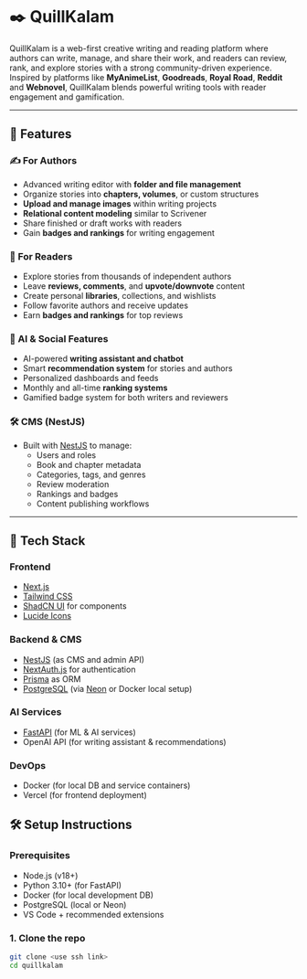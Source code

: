 # ✒️ QuillKalam

QuillKalam is a web-first creative writing and reading platform where authors can write, manage, and share their work, and readers can review, rank, and explore stories with a strong community-driven experience. Inspired by platforms like **MyAnimeList**, **Goodreads**, **Royal Road**, **Reddit** and **Webnovel**, QuillKalam blends powerful writing tools with reader engagement and gamification.

---

## 🚀 Features

### ✍️ For Authors
- Advanced writing editor with **folder and file management**
- Organize stories into **chapters, volumes**, or custom structures
- **Upload and manage images** within writing projects
- **Relational content modeling** similar to Scrivener
- Share finished or draft works with readers
- Gain **badges and rankings** for writing engagement

### 📖 For Readers
- Explore stories from thousands of independent authors
- Leave **reviews, comments**, and **upvote/downvote** content
- Create personal **libraries**, collections, and wishlists
- Follow favorite authors and receive updates
- Earn **badges and rankings** for top reviews

### 🧠 AI & Social Features
- AI-powered **writing assistant and chatbot**
- Smart **recommendation system** for stories and authors
- Personalized dashboards and feeds
- Monthly and all-time **ranking systems**
- Gamified badge system for both writers and reviewers

### 🛠️ CMS (NestJS)
- Built with [NestJS](https://nestjs.com/) to manage:
  - Users and roles
  - Book and chapter metadata
  - Categories, tags, and genres
  - Review moderation
  - Rankings and badges
  - Content publishing workflows

---

## 🧱 Tech Stack

### Frontend
- [Next.js](https://nextjs.org/)
- [Tailwind CSS](https://tailwindcss.com/)
- [ShadCN UI](https://ui.shadcn.com/) for components
- [Lucide Icons](https://lucide.dev/)

### Backend & CMS
- [NestJS](https://nestjs.com/) (as CMS and admin API)
- [NextAuth.js](https://next-auth.js.org/) for authentication
- [Prisma](https://www.prisma.io/) as ORM
- [PostgreSQL](https://www.postgresql.org/) (via [Neon](https://neon.tech) or Docker local setup)

### AI Services
- [FastAPI](https://fastapi.tiangolo.com/) (for ML & AI services)
- OpenAI API (for writing assistant & recommendations)

### DevOps
- Docker (for local DB and service containers)
- Vercel (for frontend deployment)


## 🛠️ Setup Instructions

### Prerequisites
- Node.js (v18+)
- Python 3.10+ (for FastAPI)
- Docker (for local development DB)
- PostgreSQL (local or Neon)
- VS Code + recommended extensions

### 1. Clone the repo

```bash
git clone <use ssh link>
cd quillkalam

